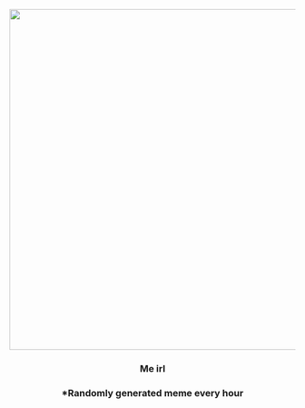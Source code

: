 <p align="center">
        <img src="https://i.redd.it/uqvejawen2t81.jpg" width="600" height="600">
        </p>
        <h3 align="center">Me irl</h3>
        <h3 align="center">*Randomly generated meme every hour</h3>
    
